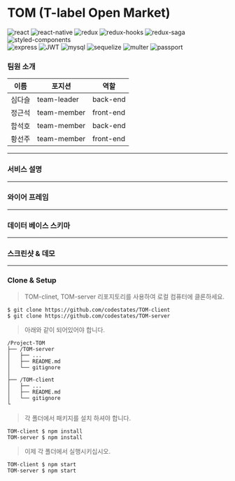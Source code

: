 

# TOM (T-label Open Market)
![react](https://img.shields.io/badge/React-16.13.1-orange)
![react-native](https://img.shields.io/badge/ReactNative-16.13.1-orange)
![redux](https://img.shields.io/badge/Redux-4.0.5-orange)
![redux-hooks](https://img.shields.io/badge/ReduxHooks--orange)
![redux-saga](https://img.shields.io/badge/ReduxSaga-1.1.3-orange)<br>
![styled-components](https://img.shields.io/badge/StyledComponent-5.1.1-green)<br>
![express](https://img.shields.io/badge/Express-4.17.1-blue)
![JWT](https://img.shields.io/badge/JWT-8.5.1-blue)
![mysql](https://img.shields.io/badge/Mysql-2.1.0-blue)
![sequelize](https://img.shields.io/badge/Sequelize-6.3.3-blue)
![multer](https://img.shields.io/badge/Multer-1.4.2-blue)
![passport](https://img.shields.io/badge/Passport-0.4.1-blue)
### 팀원 소개
  
|이름|포지션|역할|
|----|----|-------|
|심다슬|team-leader|back-end|
|정근석|team-member|front-end|
|함석호|team-member|back-end|
|황선주|team-member|front-end|

---
### 서비스 설명

---   
### 와이어 프레임

---
### 데이터 베이스 스키마  

---  
### 스크린샷 & 데모


---
### Clone & Setup

> TOM-clinet, TOM-server 리포지토리를 사용하여 로컬 컴퓨터에 클론하세요.

```shell
$ git clone https://github.com/codestates/TOM-client
$ git clone https://github.com/codestates/TOM-server
```

> 아래와 같이 되어있어야 합니다.

```
/Project-TOM
├── /TOM-server
│   ├── ...        
│   ├── README.md   
│   └── gitignore   
│
├── /TOM-client
│   ├── ...         
│   ├── README.md    
│   └── gitignore 
└
```
> 각 폴더에서 패키지를 설치 하셔야 합니다.

```shell
TOM-client $ npm install
TOM-server $ npm install
```

> 이제 각 폴더에서 실행시키십시오.

```shell
TOM-client $ npm start
TOM-server $ npm start
```
